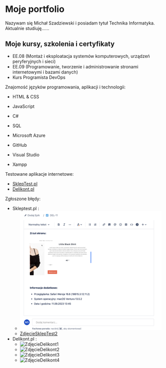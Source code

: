 # Moje portfolio

Nazywam się Michał Szadziewski i posiadam tytuł Technika Informatyka. Aktualnie studiuję......


## Moje kursy, szkolenia i certyfikaty
  - EE.08 (Montaż i eksploatacja systemów komputerowych, urządzeń peryferyjnych i sieci)
  - EE.09 (Programowanie, tworzenie i administrowanie stronami internetowymi i bazami danych)
  - Kurs Programista DevOps


Znajomość języków programowania, aplikacji i technologii:
  - HTML & CSS
  - JavaScript
  - C#
  - SQL

  - Microsoft Azure
  - GitHub
  - Visual Studio
  - Xampp

Testowane aplikacje internetowe:
 - [SklepTest.pl](https://skleptest.pl)
 - [Delikont.pl](https://delikont.pl)

Zgłoszone błędy:
  - Skleptest.pl :
    - ![ZdjęcieSklepTest1](https://github.com/MichalSzadziewski/portfolio/blob/main/Bug%20Reports/Pasted%20Graphic%201.png)
    - [ZdjęcieSklepTest2](https://github.com/MichalSzadziewski/portfolio/blob/main/Bug%20Reports/Pasted%20Graphic%202.png)
  - Delikont.pl :
    - ![ZdjęcieDelikont1]()
    - ![ZdjęcieDelikont2]()
    - ![ZdjęcieDelikont3]()
    - ![ZdjęcieDelikont4]()

